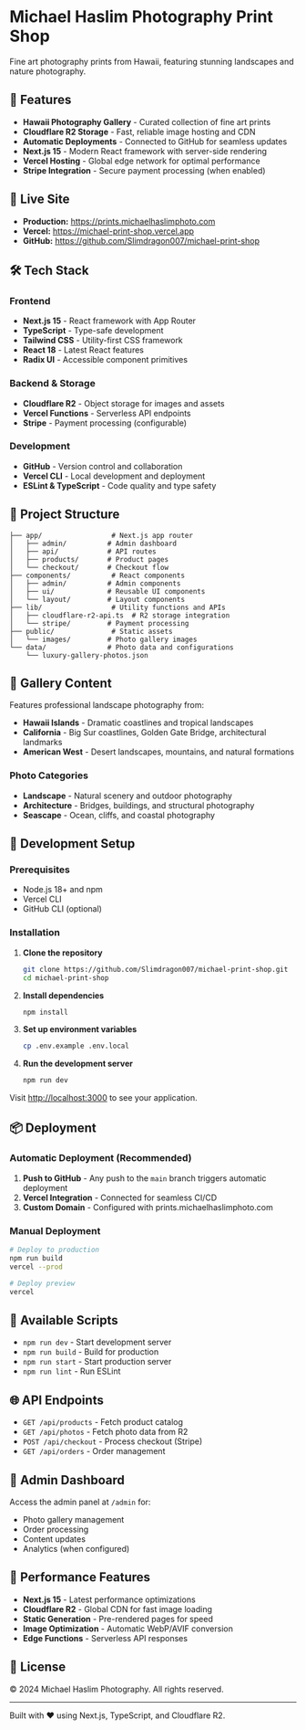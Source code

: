 # Michael Haslim Photography Print Shop

Fine art photography prints from Hawaii, featuring stunning landscapes and nature photography.

## 🌺 Features

- **Hawaii Photography Gallery** - Curated collection of fine art prints
- **Cloudflare R2 Storage** - Fast, reliable image hosting and CDN
- **Automatic Deployments** - Connected to GitHub for seamless updates
- **Next.js 15** - Modern React framework with server-side rendering
- **Vercel Hosting** - Global edge network for optimal performance
- **Stripe Integration** - Secure payment processing (when enabled)

## 🚀 Live Site

- **Production:** https://prints.michaelhaslimphoto.com
- **Vercel:** https://michael-print-shop.vercel.app
- **GitHub:** https://github.com/Slimdragon007/michael-print-shop

## 🛠️ Tech Stack

### Frontend
- **Next.js 15** - React framework with App Router
- **TypeScript** - Type-safe development
- **Tailwind CSS** - Utility-first CSS framework
- **React 18** - Latest React features
- **Radix UI** - Accessible component primitives

### Backend & Storage
- **Cloudflare R2** - Object storage for images and assets
- **Vercel Functions** - Serverless API endpoints
- **Stripe** - Payment processing (configurable)

### Development
- **GitHub** - Version control and collaboration
- **Vercel CLI** - Local development and deployment
- **ESLint & TypeScript** - Code quality and type safety

## 📁 Project Structure

```
├── app/                 # Next.js app router
│   ├── admin/          # Admin dashboard
│   ├── api/            # API routes
│   ├── products/       # Product pages
│   └── checkout/       # Checkout flow
├── components/          # React components
│   ├── admin/          # Admin components
│   ├── ui/             # Reusable UI components
│   └── layout/         # Layout components
├── lib/                 # Utility functions and APIs
│   ├── cloudflare-r2-api.ts  # R2 storage integration
│   └── stripe/         # Payment processing
├── public/              # Static assets
│   └── images/         # Photo gallery images
└── data/               # Photo data and configurations
    └── luxury-gallery-photos.json
```

## 🎨 Gallery Content

Features professional landscape photography from:
- **Hawaii Islands** - Dramatic coastlines and tropical landscapes
- **California** - Big Sur coastlines, Golden Gate Bridge, architectural landmarks
- **American West** - Desert landscapes, mountains, and natural formations

### Photo Categories
- **Landscape** - Natural scenery and outdoor photography
- **Architecture** - Bridges, buildings, and structural photography
- **Seascape** - Ocean, cliffs, and coastal photography

## 🚀 Development Setup

### Prerequisites
- Node.js 18+ and npm
- Vercel CLI
- GitHub CLI (optional)

### Installation

1. **Clone the repository**
   ```bash
   git clone https://github.com/Slimdragon007/michael-print-shop.git
   cd michael-print-shop
   ```

2. **Install dependencies**
   ```bash
   npm install
   ```

3. **Set up environment variables**
   ```bash
   cp .env.example .env.local
   ```

4. **Run the development server**
   ```bash
   npm run dev
   ```

Visit [http://localhost:3000](http://localhost:3000) to see your application.

## 📦 Deployment

### Automatic Deployment (Recommended)
1. **Push to GitHub** - Any push to the `main` branch triggers automatic deployment
2. **Vercel Integration** - Connected for seamless CI/CD
3. **Custom Domain** - Configured with prints.michaelhaslimphoto.com

### Manual Deployment
```bash
# Deploy to production
npm run build
vercel --prod

# Deploy preview
vercel
```

## 🔧 Available Scripts

- `npm run dev` - Start development server
- `npm run build` - Build for production
- `npm run start` - Start production server
- `npm run lint` - Run ESLint

## 🌐 API Endpoints

- `GET /api/products` - Fetch product catalog
- `GET /api/photos` - Fetch photo data from R2
- `POST /api/checkout` - Process checkout (Stripe)
- `GET /api/orders` - Order management

## 📱 Admin Dashboard

Access the admin panel at `/admin` for:
- Photo gallery management
- Order processing
- Content updates
- Analytics (when configured)

## 🎯 Performance Features

- **Next.js 15** - Latest performance optimizations
- **Cloudflare R2** - Global CDN for fast image loading
- **Static Generation** - Pre-rendered pages for speed
- **Image Optimization** - Automatic WebP/AVIF conversion
- **Edge Functions** - Serverless API responses

## 📄 License

© 2024 Michael Haslim Photography. All rights reserved.

---

Built with ❤️ using Next.js, TypeScript, and Cloudflare R2.